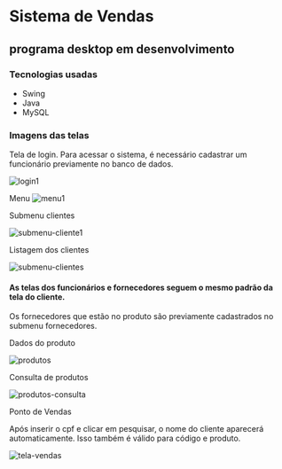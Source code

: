 # Sistema de Vendas
## programa desktop em desenvolvimento

### Tecnologias usadas
- Swing
- Java
- MySQL

###  Imagens das telas

Tela de login. Para acessar o sistema, é necessário cadastrar um funcionário previamente no banco de dados.

![login1](https://user-images.githubusercontent.com/101643498/209363868-3447ad9d-9439-4707-88f3-bad9d1e26ca1.png)



Menu 
![menu1](https://user-images.githubusercontent.com/101643498/209364332-c6e4abc1-2b3d-4541-b214-e81c7ca3dfcd.png)


Submenu clientes

![submenu-cliente1](https://user-images.githubusercontent.com/101643498/209373788-a33e279e-9a01-4031-853e-0384cd9f6a85.png)


Listagem dos clientes 


![submenu-clientes](https://user-images.githubusercontent.com/101643498/209373808-bf1d6aa3-00f8-4ec9-bb47-92f15cb4e4cf.png)



####  As telas dos funcionários e  fornecedores seguem o mesmo padrão  da tela do cliente.







Os fornecedores que estão no produto são previamente cadastrados no submenu fornecedores.

Dados do produto


![produtos](https://user-images.githubusercontent.com/101643498/209443373-c0731c4d-d014-4a75-bfd5-5a00aecf9224.png)


Consulta de produtos


![produtos-consulta](https://user-images.githubusercontent.com/101643498/209443394-d0922787-bf84-4bdc-9312-91930c89db93.png)


Ponto de Vendas

Após inserir o cpf e clicar em pesquisar, o nome do cliente aparecerá automaticamente. Isso também é válido para código e produto.

![tela-vendas](https://user-images.githubusercontent.com/101643498/209491673-e516bb45-4949-43f0-8117-78019d78c4d3.png)

